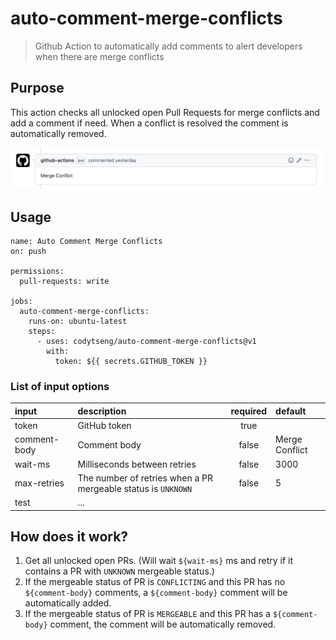 # auto-comment-merge-conflicts

> Github Action to automatically add comments to alert developers when there are merge conflicts

## Purpose

This action checks all unlocked open Pull Requests for merge conflicts and add a comment if need. When a conflict is resolved the comment is automatically removed.

![effect](.github/images/effect.png)

## Usage

```
name: Auto Comment Merge Conflicts
on: push

permissions:
  pull-requests: write

jobs:
  auto-comment-merge-conflicts:
    runs-on: ubuntu-latest
    steps:
      - uses: codytseng/auto-comment-merge-conflicts@v1
        with:
          token: ${{ secrets.GITHUB_TOKEN }}
```

### List of input options

| input        | description                                                   | required | default        |
| :----------- | :------------------------------------------------------------ | :------: | :------------- |
| token        | GitHub token                                                  |   true   |                |
| comment-body | Comment body                                                  |  false   | Merge Conflict |
| wait-ms      | Milliseconds between retries                                  |  false   | 3000           |
| max-retries  | The number of retries when a PR mergeable status is `UNKNOWN` |  false   | 5              |
| test         | ...                                                           |          |                |

## How does it work?

1. Get all unlocked open PRs. (Will wait `${wait-ms}` ms and retry if it contains a PR with `UNKNOWN` mergeable status.)
2. If the mergeable status of PR is `CONFLICTING` and this PR has no `${comment-body}` comments, a `${comment-body}` comment will be automatically added.
3. If the mergeable status of PR is `MERGEABLE` and this PR has a `${comment-body}` comment, the comment will be automatically removed.
